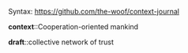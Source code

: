 Syntax: https://github.com/the-woof/context-journal

**context**::Cooperation-oriented mankind

**draft**::collective network of trust
